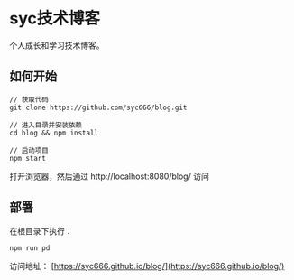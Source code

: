 # syc技术博客
个人成长和学习技术博客。

## 如何开始
```
// 获取代码
git clone https://github.com/syc666/blog.git

// 进入目录并安装依赖
cd blog && npm install

// 启动项目
npm start
```
打开浏览器，然后通过 http://localhost:8080/blog/ 访问

## 部署
在根目录下执行：
```
npm run pd
```
访问地址：
[https://syc666.github.io/blog/](https://syc666.github.io/blog/)